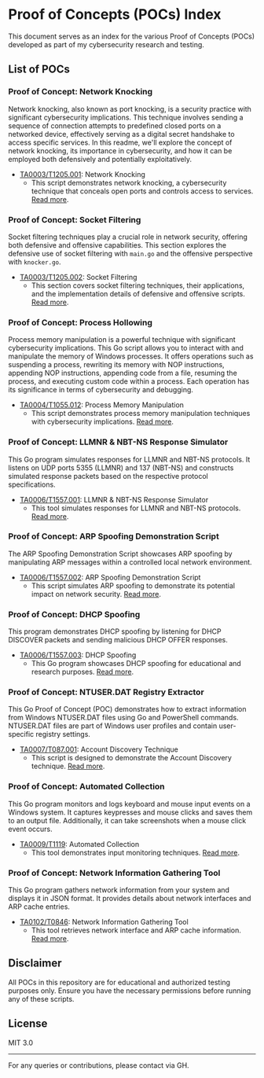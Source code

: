 # Proof of Concepts (POCs) Index

This document serves as an index for the various Proof of Concepts (POCs) developed as part of my cybersecurity research and testing.

## List of POCs

### Proof of Concept: Network Knocking
Network knocking, also known as port knocking, is a security practice with significant cybersecurity implications. This technique involves sending a sequence of connection attempts to predefined closed ports on a networked device, effectively serving as a digital secret handshake to access specific services. In this readme, we'll explore the concept of network knocking, its importance in cybersecurity, and how it can be employed both defensively and potentially exploitatively.

- [TA0003/T1205.001](./TA0003/T1205.001): Network Knocking
  - This script demonstrates network knocking, a cybersecurity technique that conceals open ports and controls access to services. [Read more](./TA0003/T1205.001/readme.md).

### Proof of Concept: Socket Filtering
Socket filtering techniques play a crucial role in network security, offering both defensive and offensive capabilities. This section explores the defensive use of socket filtering with `main.go` and the offensive perspective with `knocker.go`. 

- [TA0003/T1205.002](./TA0003/T1205.002): Socket Filtering
  - This section covers socket filtering techniques, their applications, and the implementation details of defensive and offensive scripts. [Read more](./TA0003/T1205.002/readme.md).

### Proof of Concept: Process Hollowing
Process memory manipulation is a powerful technique with significant cybersecurity implications. This Go script allows you to interact with and manipulate the memory of Windows processes. It offers operations such as suspending a process, rewriting its memory with NOP instructions, appending NOP instructions, appending code from a file, resuming the process, and executing custom code within a process. Each operation has its significance in terms of cybersecurity and debugging.

- [TA0004/T1055.012](./TA0004/T1055.012): Process Memory Manipulation
  - This script demonstrates process memory manipulation techniques with cybersecurity implications. [Read more](./TA0004/T1055.012/readme.md).

### Proof of Concept: LLMNR & NBT-NS Response Simulator

This Go program simulates responses for LLMNR and NBT-NS protocols. It listens on UDP ports 5355 (LLMNR) and 137 (NBT-NS) and constructs simulated response packets based on the respective protocol specifications.

- [TA0006/T1557.001](./TA0006/T1557.001): LLMNR & NBT-NS Response Simulator
  - This tool simulates responses for LLMNR and NBT-NS protocols. [Read more](./TA0006/T1557.001/readme.md).

### Proof of Concept: ARP Spoofing Demonstration Script

The ARP Spoofing Demonstration Script showcases ARP spoofing by manipulating ARP messages within a controlled local network environment.

- [TA0006/T1557.002](./TA0006/T1557.002): ARP Spoofing Demonstration Script
  - This script simulates ARP spoofing to demonstrate its potential impact on network security. [Read more](./TA0006/T1557.002/readme.md).

### Proof of Concept: DHCP Spoofing

This program demonstrates DHCP spoofing by listening for DHCP DISCOVER packets and sending malicious DHCP OFFER responses.

- [TA0006/T1557.003](./TA0006/T1557.003): DHCP Spoofing
  - This Go program showcases DHCP spoofing for educational and research purposes. [Read more](./TA0006/T1557.003/readme.md).

### Proof of Concept: NTUSER.DAT Registry Extractor

This Go Proof of Concept (POC) demonstrates how to extract information from Windows NTUSER.DAT files using Go and PowerShell commands. NTUSER.DAT files are part of Windows user profiles and contain user-specific registry settings.

- [TA0007/T087.001](./TA0007/T087.001): Account Discovery Technique
  - This script is designed to demonstrate the Account Discovery technique. [Read more](./TA0007/T087.001/readme.md).

### Proof of Concept: Automated Collection

This Go program monitors and logs keyboard and mouse input events on a Windows system. It captures keypresses and mouse clicks and saves them to an output file. Additionally, it can take screenshots when a mouse click event occurs.

- [TA0009/T1119](./TA0009/T1119/readme.md): Automated Collection
  - This tool demonstrates input monitoring techniques. [Read more](./TA0009/T1119/readme.md).

### Proof of Concept: Network Information Gathering Tool

This Go program gathers network information from your system and displays it in JSON format. It provides details about network interfaces and ARP cache entries.

- [TA0102/T0846](./TA0102/T0846): Network Information Gathering Tool
  - This tool retrieves network interface and ARP cache information. [Read more](./TA0102/T0846/readme.md).

## Disclaimer

All POCs in this repository are for educational and authorized testing purposes only. Ensure you have the necessary permissions before running any of these scripts.

## License

MIT 3.0

---

For any queries or contributions, please contact via GH.
